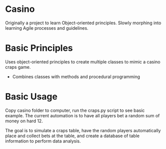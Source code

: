 # Casino
Originally a project to learn Object-oriented principles.  Slowly morphing into learning Agile processes and guidelines.  

# Basic Principles
Uses object-oriented principles to create multiple classes to mimic a casino craps game.  
*  Combines classes with methods and procedural programming 

# Basic Usage
Copy casino folder to computer, run the craps.py script to see basic example.  The current automation is to have all players bet a random sum of money on hard 12.

The goal is to simulate a craps table, have the random players automatically place and collect bets at the table, and create a database of table information to perform data analysis. 
